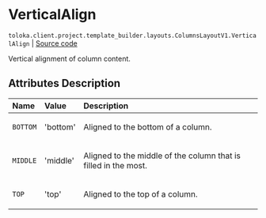 # VerticalAlign
`toloka.client.project.template_builder.layouts.ColumnsLayoutV1.VerticalAlign` | [Source code](https://github.com/Toloka/toloka-kit/blob/v1.1.0.post1/src/client/project/template_builder/layouts.py#L78)

Vertical alignment of column content.

## Attributes Description

| Name | Value | Description |
| :------| :-----------| :----------| 
`BOTTOM`|'bottom'|<p>Aligned to the bottom of a column.</p>
`MIDDLE`|'middle'|<p>Aligned to the middle of the column that is filled in the most.</p>
`TOP`|'top'|<p>Aligned to the top of a column.</p>

